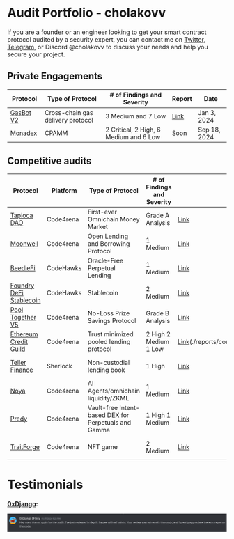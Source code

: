 # Audit Portfolio - cholakovv

If you are a founder or an engineer looking to get your smart contract protocol audited by a security expert, you can contact me on [Twitter](https://twitter.com/cholakovv), [Telegram](https://t.me/cholakovv), or Discord @cholakovv to discuss your needs and help you secure your project.

## Private Engagements

| Protocol                             | Type of Protocol                  | # of Findings and Severity | Report                             | Date        |
| ------------------------------------ | --------------------------------- | -------------------------- | ---------------------------------- | ----------- |
| [GasBot V2](https://www.gasbot.xyz/) | Cross-chain gas delivery protocol | 3 Medium and 7 Low         | [Link](./reports/solo/GasBotV2.md) | Jan 3, 2024 |
| [Monadex](https://docs.monadex.exchange/) | CPAMM | 2 Critical, 2 High, 6 Medium and 6 Low         | Soon | Sep 18, 2024 |

## Competitive audits

| Protocol                                                                                | Platform  | Type of Protocol                                     | # of Findings and Severity | Report                                                                             | Date         |
| --------------------------------------------------------------------------------------- | --------- | ---------------------------------------------------- | -------------------------- | ---------------------------------------------------------------------------------- | ------------ |
| [Tapioca DAO](https://code4rena.com/audits/2023-07-tapioca-dao#top)                     | Code4rena | First-ever Omnichain Money Market                    | Grade A Analysis           | [Link](./reports/contests/Code4rena/RED-LOTUS-REACH/Tapioca.md)                    | Jul 5, 2023  |
| [Moonwell](https://code4rena.com/audits/2023-07-moonwell#top)                           | Code4rena | Open Lending and Borrowing Protocol                  | 1 Medium                   | [Link](./reports/contests/Code4rena/RED-LOTUS-REACH/Moonwell.md)                   | Jul 24, 2023 |
| [BeedleFi](https://www.codehawks.com/contests/clkbo1fa20009jr08nyyf9wbx)                | CodeHawks | Oracle-Free Perpetual Lending                        | 1 Medium                   | [Link](./reports/contests/CodeHawks/BeedleFi.md)                                   | Jul 24, 2023 |
| [Foundry DeFi Stablecoin](https://www.codehawks.com/contests/cljx3b9390009liqwuedkn0m0) | CodeHawks | Stablecoin                                           | 2 Medium                   | [Link](./reports/contests/CodeHawks/FoundryDefiStablecoin.md)                      | Jul 24, 2023 |
| [Pool Together V5](https://code4rena.com/audits/2023-08-pooltogether-v5-part-deux#top)  | Code4rena | No-Loss Prize Savings Protocol                       | Grade B Analysis           | [Link](./reports/contests/Code4rena/PoolTogetherV5.md)                             | Aug 2, 2023  |
| [Ethereum Credit Guild](https://code4rena.com/audits/2023-12-ethereum-credit-guild#top) | Code4rena | Trust minimized pooled lending protocol              | 2 High 2 Medium 1 Low      | [Link](https://code4rena.com/audits/2023-12-ethereum-credit-guild)(./reports/contests/Code4rena/EthereumCreditGuild.md)                        | Dec 11, 2023 |
| [Teller Finance](https://audits.sherlock.xyz/contests/295)                              | Sherlock  | Non-custodial lending book                           | 1 High                     | [Link](https://github.com/sherlock-audit/2024-04-teller-finance-judging/issues/49) | Apr 24, 2024 |
| [Noya](https://code4rena.com/audits/2024-04-noya#top)                                   | Code4rena | AI Agents/omnichain liquidity/ZKML                   | 1 Medium                   |           [Link](https://code4rena.com/audits/2024-04-noya)                                                                     | Apr 26, 2024 |
| [Predy](https://code4rena.com/audits/2024-05-predy#top)                                 | Code4rena | Vault-free Intent-based DEX for Perpetuals and Gamma | 1 High 1 Medium            | [Link](https://code4rena.com/reports/2024-05-predy)                                                                               | May 24, 2024 |
| [TraitForge](https://code4rena.com/audits/2024-07-traitforge)                                 | Code4rena | NFT game | 2 Medium            |                     [Link](https://code4rena.com/audits/2024-07-traitforge)                                                           | Jul 29, 2024 |

# Testimonials

**[0xDjango](https://x.com/0xDjangoOnChain):**

![django testimonial](/testimonials/Django.png)
